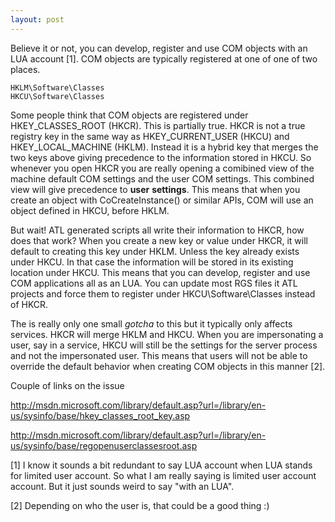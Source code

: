 ```yaml
---
layout: post
---
```

Believe it or not, you can develop, register and use COM objects with an LUA account [1].  COM objects are typically registered at one of one of two places.

    HKLM\Software\Classes
    HKCU\Software\Classes

Some people think that COM objects are registered under HKEY_CLASSES_ROOT (HKCR).  This is partially true.  HKCR is not a true registry key in the same way as HKEY_CURRENT_USER (HKCU) and HKEY_LOCAL_MACHINE (HKLM).  Instead it is a hybrid key that merges the two keys above giving precedence to the information stored in HKCU.  So whenever you open HKCR you are really opening a comibined view of the machine default COM settings and the user COM settings.  This combined view will give precedence to **user** **settings**.  This means that when you create an object with CoCreateInstance() or similar APIs, COM will use an object defined in HKCU, before HKLM.

But wait! ATL generated scripts all write their information to HKCR, how does that work?  When you create a new key or value under HKCR, it will default to creating this key under HKLM.  Unless the key already exists under HKCU.  In that case the information will be stored in its existing location under HKCU.  This means that you can develop, register and use COM applications all as an LUA.  You can update most RGS files it ATL projects and force them to register under HKCU\Software\Classes instead of HKCR.

The is really only one small _gotcha_ to this but it typically only affects services.  HKCR will merge HKLM and HKCU.  When you are impersonating a user, say in a service, HKCU will still be the settings for the server process and not the impersonated user.  This means that users will not be able to override the default behavior when creating COM objects in this manner [2].

Couple of links on the issue

<http://msdn.microsoft.com/library/default.asp?url=/library/en-us/sysinfo/base/hkey_classes_root_key.asp>

<http://msdn.microsoft.com/library/default.asp?url=/library/en-us/sysinfo/base/regopenuserclassesroot.asp>

[1] I know it sounds a bit redundant to say LUA account when LUA stands for
limited user account.  So what I am really saying is limited user account
account.  But it just sounds weird to say "with an LUA".

[2] Depending on who the user is, that could be a good thing :)

